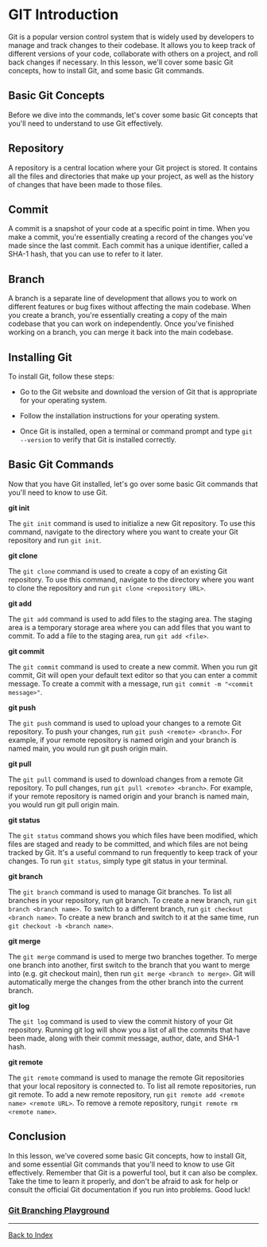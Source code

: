 # GIT Introduction
Git is a popular version control system that is widely used by developers to manage and track changes to their codebase. It allows you to keep track of different versions of your code, collaborate with others on a project, and roll back changes if necessary. In this lesson, we'll cover some basic Git concepts, how to install Git, and some basic Git commands.

## Basic Git Concepts

Before we dive into the commands, let's cover some basic Git concepts that you'll need to understand to use Git effectively.

## Repository
A repository is a central location where your Git project is stored. It contains all the files and directories that make up your project, as well as the history of changes that have been made to those files.

## Commit
A commit is a snapshot of your code at a specific point in time. When you make a commit, you're essentially creating a record of the changes you've made since the last commit. Each commit has a unique identifier, called a SHA-1 hash, that you can use to refer to it later.

## Branch
A branch is a separate line of development that allows you to work on different features or bug fixes without affecting the main codebase. When you create a branch, you're essentially creating a copy of the main codebase that you can work on independently. Once you've finished working on a branch, you can merge it back into the main codebase.

## Installing Git
To install Git, follow these steps:

- Go to the Git website and download the version of Git that is appropriate for your operating system.

- Follow the installation instructions for your operating system.

- Once Git is installed, open a terminal or command prompt and type `git --version` to verify that Git is installed correctly.

## Basic Git Commands
Now that you have Git installed, let's go over some basic Git commands that you'll need to know to use Git.

**git init**

The `git init` command is used to initialize a new Git repository. To use this command, navigate to the directory where you want to create your Git repository and run `git init`.

**git clone**

The `git clone` command is used to create a copy of an existing Git repository. To use this command, navigate to the directory where you want to clone the repository and run `git clone <repository URL>`.

**git add**

The `git add` command is used to add files to the staging area. The staging area is a temporary storage area where you can add files that you want to commit. To add a file to the staging area, run `git add <file>`.

**git commit**

The `git commit` command is used to create a new commit. When you run git commit, Git will open your default text editor so that you can enter a commit message. To create a commit with a message, run `git commit -m "<commit message>"`.

**git push**

The `git push` command is used to upload your changes to a remote Git repository. To push your changes, run `git push <remote> <branch>`. For example, if your remote repository is named origin and your branch is named main, you would run git push origin main.

**git pull**

The `git pull` command is used to download changes from a remote Git repository. To pull changes, run `git pull <remote> <branch>`. For example, if your remote repository is named origin and your branch is named main, you would run git pull origin main.

**git status**

The `git status` command shows you which files have been modified, which files are staged and ready to be committed, and which files are not being tracked by Git. It's a useful command to run frequently to keep track of your changes. To run `git status`, simply type git status in your terminal.

**git branch**

The `git branch` command is used to manage Git branches. To list all branches in your repository, run git branch. To create a new branch, run `git branch <branch name>`. To switch to a different branch, run `git checkout <branch name>`. To create a new branch and switch to it at the same time, run `git checkout -b <branch name>`.

**git merge**

The `git merge` command is used to merge two branches together. To merge one branch into another, first switch to the branch that you want to merge into (e.g. git checkout main), then run `git merge <branch to merge>`. Git will automatically merge the changes from the other branch into the current branch.

**git log**

The `git log` command is used to view the commit history of your Git repository. Running git log will show you a list of all the commits that have been made, along with their commit message, author, date, and SHA-1 hash.

**git remote**

The `git remote` command is used to manage the remote Git repositories that your local repository is connected to. To list all remote repositories, run git remote. To add a new remote repository, run `git remote add <remote name> <remote URL>`. To remove a remote repository, run`git remote rm <remote name>`.

## Conclusion
In this lesson, we've covered some basic Git concepts, how to install Git, and some essential Git commands that you'll need to know to use Git effectively. Remember that Git is a powerful tool, but it can also be complex. Take the time to learn it properly, and don't be afraid to ask for help or consult the official Git documentation if you run into problems. Good luck!

### [Git Branching Playground](https://learngitbranching.js.org/)


---
[Back to Index](../README.md)